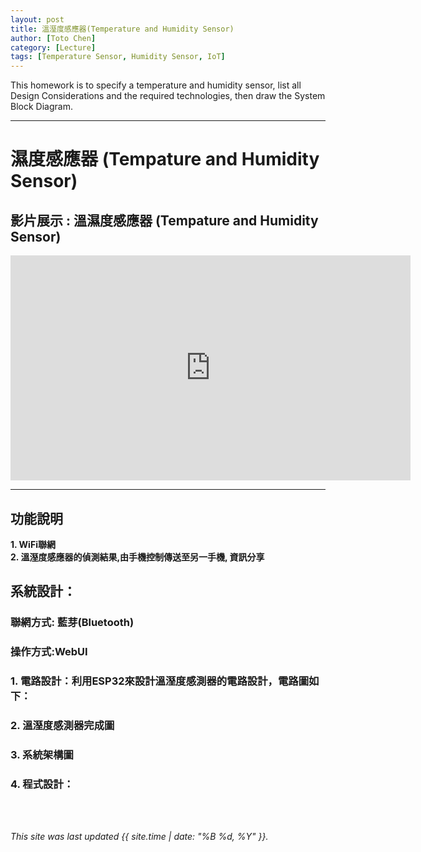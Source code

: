 ```yaml
---
layout: post
title: 溫溼度感應器(Temperature and Humidity Sensor)
author: [Toto Chen]
category: [Lecture]
tags: [Temperature Sensor, Humidity Sensor, IoT]
---
```


This homework is to specify a temperature and humidity sensor, list all Design Considerations and the required technologies, then draw the System Block Diagram.

---

# 濕度感應器 (Tempature and Humidity Sensor)

## 影片展示 : 溫濕度感應器 (Tempature and Humidity Sensor)

<div align="center">
<iframe width="640" height="360" src="https://www.youtube.com/embed/LnylPsm3WLg?autoplay=1&loop=1" title="HTU21 Sensor Load" frameborder="0" allow="accelerometer; autoplay; clipboard-write; encrypted-media; gyroscope; picture-in-picture; web-share" allowfullscreen></iframe>

</div>

---

## 功能說明
**1. WiFi聯網** <br>
**2. 溫溼度感應器的偵測結果,由手機控制傳送至另一手機, 資訊分享** <br>


## 系統設計：
### 聯網方式: 藍芽(Bluetooth)
### 操作方式:WebUI
### 

### 1. 電路設計：利用ESP32來設計溫溼度感測器的電路設計，電路圖如下：


### 2. 溫溼度感測器完成圖 


### 3. 系統架構圖 




### 4. 程式設計： 




<br>
<br>

*This site was last updated {{ site.time | date: "%B %d, %Y" }}.*

